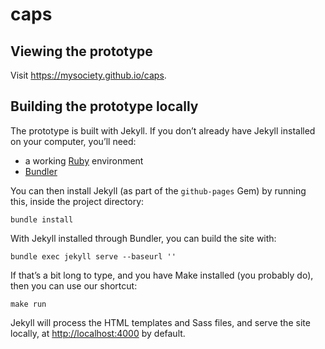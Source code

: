 # caps

## Viewing the prototype

Visit <https://mysociety.github.io/caps>.

## Building the prototype locally

The prototype is built with Jekyll. If you don’t already have Jekyll installed on your computer, you’ll need:

* a working [Ruby](https://www.ruby-lang.org/en/) environment
* [Bundler](https://bundler.io/)

You can then install Jekyll (as part of the `github-pages` Gem) by running this, inside the project directory:

    bundle install

With Jekyll installed through Bundler, you can build the site with:

    bundle exec jekyll serve --baseurl ''

If that’s a bit long to type, and you have Make installed (you probably do), then you can use our shortcut:

    make run

Jekyll will process the HTML templates and Sass files, and serve the site locally, at <http://localhost:4000> by default.
